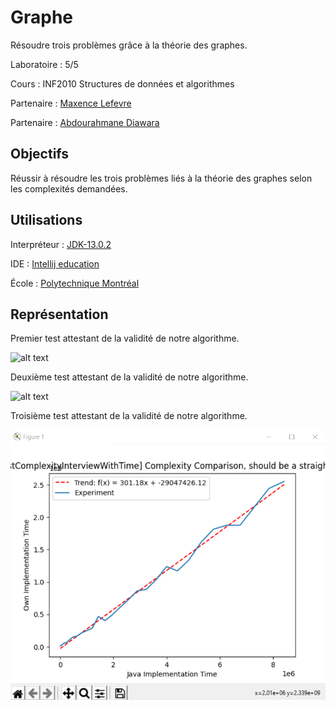 # Graphe

Résoudre trois problèmes grâce à la théorie des graphes.

Laboratoire : 5/5

Cours : INF2010 Structures de données et algorithmes

Partenaire : [Maxence Lefevre](https://github.com/Solonioka)

Partenaire : [Abdourahmane Diawara](https://github.com/zullihy)

## Objectifs

Réussir à résoudre les trois problèmes liés à la théorie des graphes selon les complexités demandées.

## Utilisations

Interpréteur : [JDK-13.0.2](https://www.oracle.com/java/technologies/javase-jdk13-downloads.html)

IDE : [Intellij education](https://www.jetbrains.com/fr-fr/idea/download/#section=windows)

École : [Polytechnique Montréal](https://www.polymtl.ca)

## Représentation

Premier test attestant de la validité de notre algorithme.

![alt text](https://github.com/TritzA/Monceaublob/master/images/1.PNG)

Deuxième test attestant de la validité de notre algorithme.

![alt text](https://github.com/TritzA/Moncea/blob/master/images/2.PNG)

Troisième test attestant de la validité de notre algorithme.

![alt text](https://github.com/TritzA/Monceau/blob/mater/images/3.PNG)
